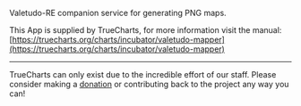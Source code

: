 Valetudo-RE companion service for generating PNG maps.

This App is supplied by TrueCharts, for more information visit the manual: [https://truecharts.org/charts/incubator/valetudo-mapper](https://truecharts.org/charts/incubator/valetudo-mapper)

---

TrueCharts can only exist due to the incredible effort of our staff.
Please consider making a [donation](https://truecharts.org/about/sponsor) or contributing back to the project any way you can!

